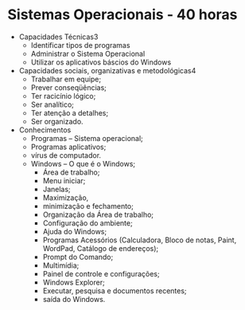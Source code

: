 # Sistemas Operacionais - 40 horas
- Capacidades Técnicas3
	- Identificar tipos de programas
	- Administrar o Sistema Operacional
	- Utilizar os aplicativos báscios do Windows
- Capacidades sociais, organizativas e metodológicas4
	- Trabalhar em equipe;
	- Prever conseqüências;
	- Ter racicínio lógico;
	- Ser analítico;
	- Ter atenção a detalhes;
	- Ser organizado.
- Conhecimentos
	- Programas
	– Sistema operacional;
	- Programas aplicativos; 
	- vírus de computador.
	- Windows
		– O que é o Windows;
		- Área de trabalho;
		- Menu iniciar;
		- Janelas;
		- Maximização,
		- minimização e fechamento;
		- Organização da Área de trabalho;
		- Configuração do ambiente;
		- Ajuda do Windows;
		- Programas Acessórios (Calculadora, Bloco de notas, Paint, WordPad, Catálogo de endereços);
		- Prompt do Comando;
		- Multimídia;
		- Painel de controle e configurações;
		- Windows Explorer;
		- Executar, pesquisa e documentos recentes;
		- saída do Windows.